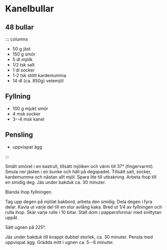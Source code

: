 # Kanelbullar

## 48 bullar

::: columns

- 50 g jäst
- 150 g smör
- 5 dl mjölk
- 1/2 tsk salt
- 1 dl socker
- 1-2 tsk stött kardemumma
- 14 dl (ca. 850g) vetemjöl

## Fyllning
- 100 g mjukt smör
- 4 msk socker
- 3--4 msk kanel
  
## Pensling
- uppvispat ägg

:::

Smält smöret i en kastrull, tillsätt mjölken och värm till 37° (fingervarmt). Smula ner
jästen i en bunke och häll på degspadet. Tillsätt salt,
socker, kardemumma och nästan allt mjöl. Spara lite till utbakning. Arbeta ihop till en smidig deg.
Jäs under bakduk ca. 30 minuter.

Blanda ihop fyllningen.

Tag upp degen på mjölat bakbord, arbeta den smidig. Dela degen i fyra delar. Kavla ut
varje del till en stor avlång kaka. Bred ut 1/4 av fyllningen och rulla ihop. Skär varje
rulle i 10 bitar. Ställ dom i pappersformar med snittytan uppåt.

Sätt ugnen på 225°.

Jäs under bakduk till knappt dubbel storlek, ca. 30 minuter. Pensla med uppvispat ägg.
Grädda mitt i ugnen ca. 5--6 minuter.
